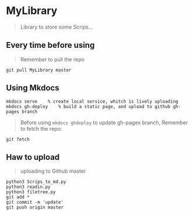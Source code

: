 # MyLibrary
> Library to store some Scrips...

## Every time before using
> Remember to pull the repo
```shell
git pull MyLibrary master
```

## Using Mkdocs
```shell
mkdocs serve	% create local service, whitch is lively uploading
mkdocs gh-deploy	% build a static page, and upload to github gh-pages branch
```
> Before using `mkdocs ghdeploy` to update gh-pages branch, 
> Remember to fetch the repo:
```shell
git fetch
```

## Haw to upload
> uploading to Github master
```shell
python3 Scrips_to_md.py
python3 readin.py
python3 filetree.py
git add *
git commit -m 'update'
git push origin master
```

